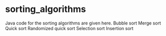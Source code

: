 # sorting_algorithms
Java code for the sorting algorithms are given here.
Bubble sort
Merge sort
Quick sort
Randomized quick sort
Selection sort
Insertion sort
